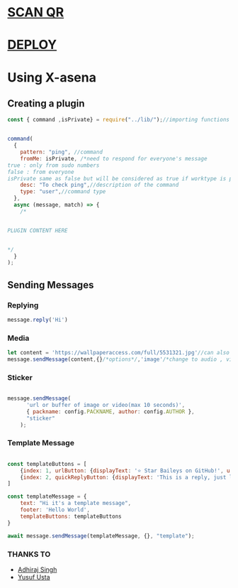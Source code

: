 # [SCAN QR](https://x-asena-qr.herokuapp.com)

# [DEPLOY](https://heroku.com/deploy?template=https://github.com/AMRUSIR/AMRU_SER_MD) 

# Using X-asena 
## Creating a plugin 
```javascript
const { command ,isPrivate} = require("../lib/");//importing functions 


command(
  {
    pattern: "ping", //command
    fromMe: isPrivate, /*need to respond for everyone's message
true : only from sudo numbers
false : from everyone
isPrivate same as false but will be considered as true if worktype is private*/
    desc: "To check ping",//description of the command
    type: "user",//command type 
  },
  async (message, match) => {
    /*


PLUGIN CONTENT HERE


*/
  }
);

```
## Sending Messages
### Replying
```javascript
message.reply('Hi')
```

### Media
```javascript
let content = 'https://wallpaperaccess.com/full/5531321.jpg'//can also use buffer
message.sendMessage(content,{}/*options*/,'image'/*change to audio , video while sending audio or video */)
```

### Sticker 

```javascript

message.sendMessage(
      'url or buffer of image or video(max 10 seconds)',
      { packname: config.PACKNAME, author: config.AUTHOR },
      "sticker"
    );

```

### Template Message

```javascript

const templateButtons = [
    {index: 1, urlButton: {displayText: '⭐ Star Baileys on GitHub!', url: 'https://github.com/adiwajshing/Baileys'}},
    {index: 2, quickReplyButton: {displayText: 'This is a reply, just like normal buttons!', id: 'id-like-buttons-message'}},
]

const templateMessage = {
    text: "Hi it's a template message",
    footer: 'Hello World',
    templateButtons: templateButtons
}

await message.sendMessage(templateMessage, {}, "template");

```


### THANKS TO 

- [Adhiraj Singh](https://github.com/adiwajshing)
- [Yusuf Usta](https://github.com/yusufusta)
